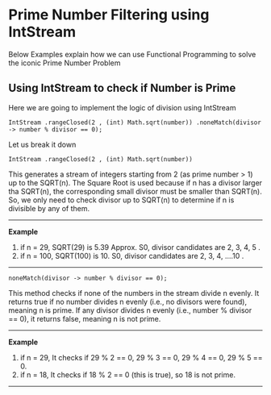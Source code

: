 # Prime Number Filtering using IntStream

Below Examples explain how we can use Functional Programming to solve the iconic Prime Number Problem

## Using IntStream to check if Number is Prime
Here we are going to implement the logic of division using IntStream

`IntStream
.rangeClosed(2 , (int) Math.sqrt(number))
.noneMatch(divisor -> number % divisor == 0);`

Let us break it down

`IntStream
.rangeClosed(2 , (int) Math.sqrt(number))`

This generates a stream of integers starting from 2 (as prime number > 1) up to the SQRT(n).
The Square Root is used because if n has a divisor larger tha SQRT(n), the corresponding small divisor must be 
smaller than SQRT(n). So, we only need to check divisor up to SQRT(n) to determine if n is divisible by any of them.
___
**Example**
1. if n =  29, SQRT(29) is 5.39 Approx. S0, divisor candidates are 2, 3, 4, 5 .  
2. if n =  100, SQRT(100) is 10. S0, divisor candidates are 2, 3, 4, ....10 .
---

`noneMatch(divisor -> number % divisor == 0);`

This method checks if none of the numbers in the stream divide n evenly. 
It returns true if no number divides n evenly (i.e., no divisors were found), meaning n is prime. 
If any divisor divides n evenly (i.e., number % divisor == 0), it returns false, meaning n is not prime.
___
**Example**
1. if n =  29, It checks if 29 % 2 == 0, 29 % 3 == 0, 29 % 4 == 0, 29 % 5 == 0.
2. if n =  18, It checks if 18 % 2 == 0 (this is true), so 18 is not prime.
---




